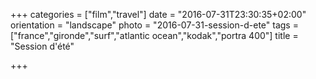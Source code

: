 +++
categories = ["film","travel"]
date = "2016-07-31T23:30:35+02:00"
orientation = "landscape"
photo = "2016-07-31-session-d-ete"
tags = ["france","gironde","surf","atlantic ocean","kodak","portra 400"]
title = "Session d'été"

+++
